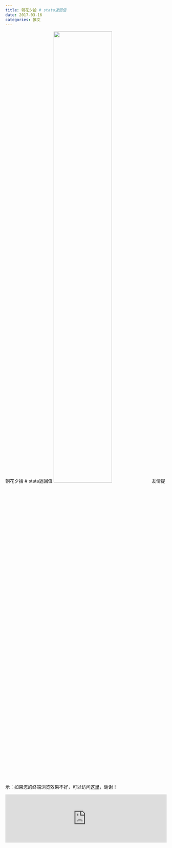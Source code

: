 ```yaml
---
title: 朝花夕拾 # stata返回值
date: 2017-03-16
categories: 推文
---
```

朝花夕拾 # stata返回值
<img src="http://mmbiz.qpic.cn/mmbiz_png/ACviaWTBFxhZIDYflNBmQvBzQaptjnvCQtTG5IT3iazrSqPI3ia6XOvhwicXjjian4ibhgvSg7a4s6zslZ47a8U9zFKg/0?wx_fmt.png" style="width: 60%; height: auto;"/><!--more-->
友情提示：如果您的终端浏览效果不好，可以访问[这里](https://stata-club.github.io/stata_article/2017-03-16.html)，谢谢！
<iframe src="https://stata-club.github.io/stata_article/2017-03-16.html" id="iframepage" frameborder="0" scrolling="no" marginheight="0" marginwidth="0" width="100%" onLoad="iFrameHeight()"></iframe>
<script type="text/javascript" language="javascript">
function iFrameHeight() {
var ifm= document.getElementById("iframepage");
var subWeb = document.frames ? document.frames["iframepage"].document : ifm.contentDocument;   
if(ifm != null && subWeb != null) {
 ifm.height = subWeb.body.scrollHeight;
} 
} 
</script> 